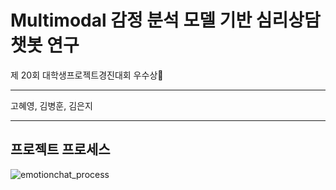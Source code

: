 # Multimodal 감정 분석 모델 기반 심리상담 챗봇 연구
제 20회 대학생프로젝트경진대회 우수상🥉

---

고혜영, 김병훈, 김은지

---

## 프로젝트 프로세스

![emotionchat_process](https://user-images.githubusercontent.com/47842737/197447105-39df9728-1bc1-40ff-9f8c-9811e609c513.png)

